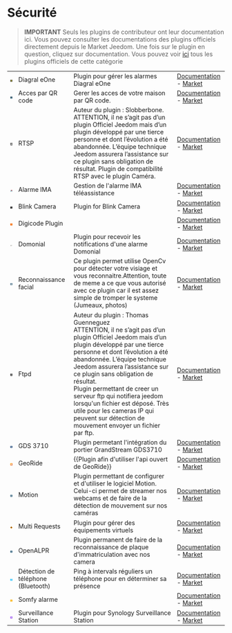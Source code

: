 
# Sécurité


>**IMPORTANT**
>Seuls les plugins de contributeur ont leur documentation ici. Vous pouvez consulter les documentations des plugins officiels directement depuis le Market Jeedom. Une fois sur le plugin en question, cliquez sur documentation.
>Vous pouvez voir [ici](https://market.jeedom.com/index.php?v=d&p=market&type=plugin&categorie=security) tous les plugins officiels de cette catégorie


| | | | |
|--- | --- | --- | ---|
|<img src="Diagral_eOne/Diagral_eOne_icon.png" class="pluginLogo" width="100" />|Diagral eOne|Plugin pour gérer les alarmes Diagral eOne|[Documentation](https://mguyard.github.io/Jeedom-Diagral_eOne/fr_FR/) - [Market](https://market.jeedom.com/index.php?v=d&p=market_display&id=3820)|
|<img src="QRacces/QRacces_icon.png" class="pluginLogo" width="100" />|Acces par QR code|Gerer les acces de votre maison par QR code.|[Documentation](http://mika-nt28.github.io/Documentations/QRacces/fr_FR) - [Market](https://market.jeedom.com/index.php?v=d&p=market_display&id=3758)|
|<img src="RTSP/RTSP_icon.png" class="pluginLogo" width="100" />|RTSP|Auteur du plugin : Slobberbone.<br/>ATTENTION, il ne s’agit pas d’un plugin Officiel Jeedom mais d’un plugin développé par une tierce personne et dont l’évolution a été abandonnée. L’équipe technique Jeedom assurera l’assistance sur ce plugin sans obligation de résultat. Plugin de compatibilité RTSP avec le plugin Caméra.|[Documentation](https://jeedom.github.io/plugin-RTSP/fr_FR/) - [Market](https://market.jeedom.com/index.php?v=d&p=market_display&id=2177)|
|<img src="alarme_IMA/alarme_IMA_icon.png" class="pluginLogo" width="100" />|Alarme IMA|Gestion de l'alarme IMA téléassistance|[Documentation](https://lplancke.github.io/jeedom_alarme_IMA/fr_FR/) - [Market](https://market.jeedom.com/index.php?v=d&p=market_display&id=3184)|
|<img src="blink_camera/blink_camera_icon.png" class="pluginLogo" width="100" />|Blink Camera|Plugin for Blink Camera|[Documentation](https://d9-197.github.io/blink_camera/fr_FR) - [Market](https://market.jeedom.com/index.php?v=d&p=market_display&id=3776)|
|<img src="digicode/digicode_icon.png" class="pluginLogo" width="100" />|Digicode Plugin||[Documentation](https://jmz84.github.io/plugin-digicode/fr_FR/) - [Market](https://market.jeedom.com/index.php?v=d&p=market_display&id=3436)|
|<img src="domonial/domonial_icon.png" class="pluginLogo" width="100" />|Domonial|Plugin pour recevoir les notifications d'une alarme Domonial|[Documentation](https://apages2.github.io/pluginjeedom-domonial/fr_FR/) - [Market](https://market.jeedom.com/index.php?v=d&p=market_display&id=2857)|
|<img src="facerecognition/facerecognition_icon.png" class="pluginLogo" width="100" />|Reconnaissance facial|Ce plugin permet utilise OpenCv pour détecter votre visiage et vous reconnaitre.Attention, toute de meme a ce que vous autorisé avec ce plugin car il est assez simple de tromper le systeme (Jumeaux, photos)|[Documentation](http://mika-nt28.github.io/Documentations/facerecognition/fr_FR/) - [Market](https://market.jeedom.com/index.php?v=d&p=market_display&id=3863)|
|<img src="ftpd/ftpd_icon.png" class="pluginLogo" width="100" />|Ftpd|Auteur du plugin : Thomas Guenneguez<br>ATTENTION, il ne s’agit pas d’un plugin Officiel Jeedom mais d’un plugin développé par une tierce personne et dont l’évolution a été abandonnée. L’équipe technique Jeedom assurera l’assistance sur ce plugin sans obligation de résultat.<br>Plugin permettant de creer un serveur ftp qui notifiera jeedom lorsqu'un fichier est déposé. Très utile pour les cameras IP qui peuvent sur détection de mouvement envoyer un fichier par ftp.|[Documentation](https://jeedom.github.io/documentation/third_plugin/ftpd/fr_FR/index.html) - [Market](https://market.jeedom.com/index.php?v=d&p=market_display&id=2843)|
|<img src="gds3710/gds3710_icon.png" class="pluginLogo" width="100" />|GDS 3710|Plugin permetant l'intégration du portier GrandStream GDS3710|[Documentation](https://ripleyxlr8.github.io/jeedom-plugin-gds3710/fr_FR/) - [Market](https://market.jeedom.com/index.php?v=d&p=market_display&id=3487)|
|<img src="georide/georide_icon.png" class="pluginLogo" width="100" />|GeoRide|{{Plugin afin d'utiliser l'api ouvert de GeoRide}}|[Documentation](https://github.com/ImoucheG/GeoRide-Jeedom-Source) - [Market](https://market.jeedom.com/index.php?v=d&p=market_display&id=3714)|
|<img src="motion/motion_icon.png" class="pluginLogo" width="100" />|Motion|Plugin permettant de configurer et d'utiliser le logiciel Motion. Celui-ci permet de streamer nos webcams et de faire de la détection de mouvement sur nos caméras|[Documentation](https://mika-nt28.github.io/Documentations/motion/fr_FR/) - [Market](https://market.jeedom.com/index.php?v=d&p=market_display&id=1542)|
|<img src="multiRequests/multiRequests_icon.png" class="pluginLogo" width="100" />|Multi Requests|Plugin pour gérer des équipements virtuels|[Documentation](https://github.com/KiwiHC16/multi-requests/tree/beta/docs) - [Market](https://market.jeedom.com/index.php?v=d&p=market_display&id=3441)|
|<img src="openalpr/openalpr_icon.png" class="pluginLogo" width="100" />|OpenALPR|Plugin permanent de faire de la reconnaissance de plaque d'immatriculation avec nos camera|[Documentation](https://mika-nt28.github.io/Documentations/openalpr/fr_FR) - [Market](https://market.jeedom.com/index.php?v=d&p=market_display&id=1613)|
|<img src="phone_detection/phone_detection_icon.png" class="pluginLogo" width="100" />|Détection de téléphone (Bluetooth)|Ping à intervals réguliers un téléphone pour en déterminer sa présence|[Documentation](https://github.com/sebmafate/phone_detection) - [Market](https://market.jeedom.com/index.php?v=d&p=market_display&id=3852)|
|<img src="protexiom/protexiom_icon.png" class="pluginLogo" width="100" />|Somfy alarme||[Documentation](https://fdp1nm.github.io/plugin-protexiom/fr_FR/) - [Market](https://market.jeedom.com/index.php?v=d&p=market_display&id=510)|
|<img src="surveillanceStation/surveillanceStation_icon.png" class="pluginLogo" width="100" />|Surveillance Station|Plugin pour Synology Surveillance Station|[Documentation](https://surveillancestation.github.io/surveillancestation/surveillancestation/fr_FR/) - [Market](https://market.jeedom.com/index.php?v=d&p=market_display&id=1303)|
